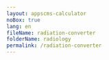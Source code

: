 ```yaml
---
layout: appscms-calculator
noBox: true
lang: en
fileName: radiation-converter
folderName: radiology
permalink: /radiation-converter
---
```


